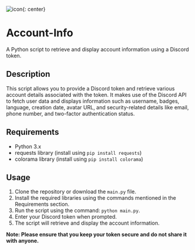 ![icon](https://raw.githubusercontent.com/TheBloodEye/Assets/main/account%20info.png){: center}

# Account-Info

A Python script to retrieve and display account information using a Discord token.

## Description

This script allows you to provide a Discord token and retrieve various account details associated with the token. 
It makes use of the Discord API to fetch user data and displays information such as username, badges, language, creation date, avatar URL, and security-related details like email, phone number, and two-factor authentication status.

## Requirements

- Python 3.x
- requests library (install using `pip install requests`)
- colorama library (install using `pip install colorama`)

## Usage

1. Clone the repository or download the `main.py` file.
2. Install the required libraries using the commands mentioned in the Requirements section.
3. Run the script using the command: `python main.py`.
4. Enter your Discord token when prompted.
5. The script will retrieve and display the account information.

**Note: Please ensure that you keep your token secure and do not share it with anyone.**

